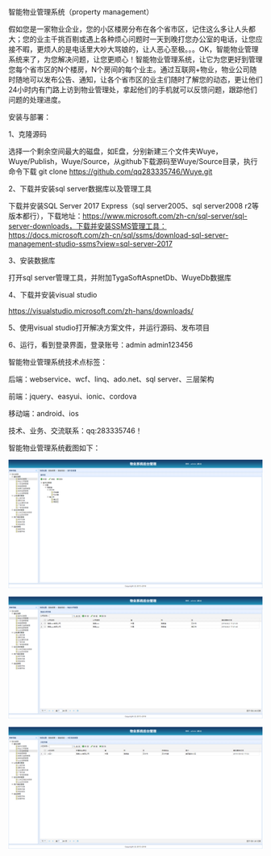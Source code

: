 ﻿智能物业管理系统（property management）

假如您是一家物业企业，您的小区楼房分布在各个省市区，记住这么多让人头都大；您的业主千挑百剔或遇上各种烦心问题时一天到晚打您办公室的电话，让您应接不暇，更烦人的是电话里大吵大骂娘的，让人恶心至极。。。OK，智能物业管理系统来了，为您解决问题，让您更顺心！智能物业管理系统，让它为您更好到管理您每个省市区的N个楼房，N个房间的每个业主。通过互联网+物业，物业公司随时随地可以发布公告、通知，让各个省市区的业主们随时了解您的动态，更让他们24小时内有门路上访到物业管理处，拿起他们的手机就可以反馈问题，跟踪他们问题的处理进度。

安装与部署：

1、克隆源码

选择一个剩余空间最大的磁盘，如E盘，分别新建三个文件夹Wuye，Wuye/Publish，Wuye/Source，从github下载源码至Wuye/Source目录，执行命令下载
git clone https://github.com/qq283335746/Wuye.git

2、下载并安装sql server数据库以及管理工具

下载并安装SQL Server 2017 Express（sql server2005、sql server2008 r2等版本都行），下载地址：https://www.microsoft.com/zh-cn/sql-server/sql-server-downloads，下载并安装SSMS管理工具：https://docs.microsoft.com/zh-cn/sql/ssms/download-sql-server-management-studio-ssms?view=sql-server-2017

3、安装数据库

打开sql server管理工具，并附加TygaSoftAspnetDb、WuyeDb数据库

4、下载并安装visual studio

https://visualstudio.microsoft.com/zh-hans/downloads/

5、使用visual studio打开解决方案文件，并运行源码、发布项目

6、运行，看到登录界面，登录账号：admin  admin123456

智能物业管理系统技术点标签：

后端：webservice、wcf、linq、ado.net、sql server、三层架构

前端：jquery、easyui、ionic、cordova

移动端：android、ios

技术、业务、交流联系：qq:283335746！

智能物业管理系统截图如下：

![image](docs/Images/wuye001.png)

![image](docs/Images/wuye002.png)

![image](docs/Images/wuye003.png)
